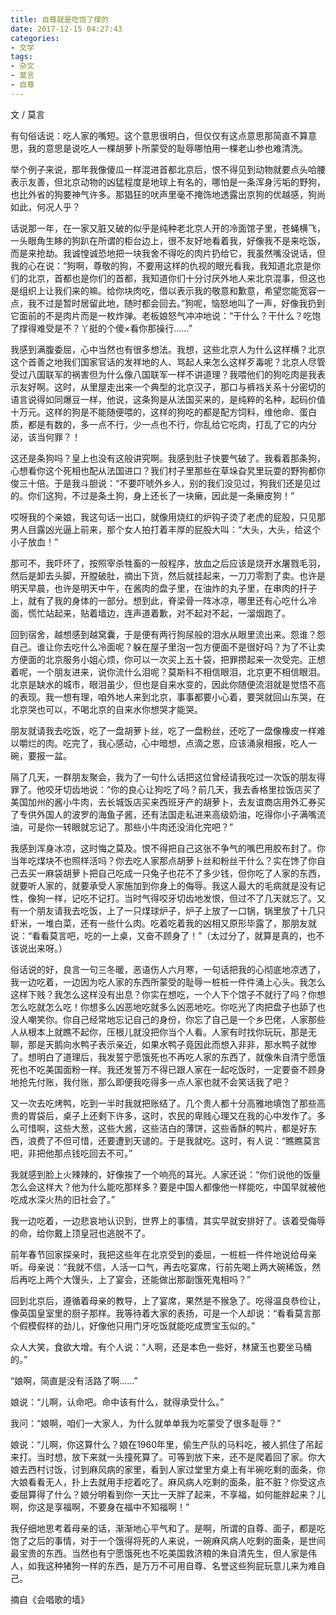 ```yaml
---
title: 自尊就是吃饱了撑的
date: 2017-12-15 04:27:43
categories:
- 文学
tags:
- 杂文
- 莫言
- 自尊
---
```


文 / 莫言

有句俗话说：吃人家的嘴短。这个意思很明白，但仅仅有这点意思那简直不算意思，我的意思是说吃人一棵胡萝卜所蒙受的耻辱哪怕用一棵老山参也难清洗。

举个例子来说，那年我像傻瓜一样混进首都北京后，恨不得见到动物就要点头哈腰表示友善，但北京动物的凶猛程度是地球上有名的，哪怕是一条浑身污垢的野狗，也比外省的狗要神气许多。那猖狂的吠声里毫不掩饰地透露出京狗的优越感，狗尚如此，何况人乎？

话说那一年，在一家又脏又破的似乎是纯种老北京人开的冷面馆子里，苍蝇横飞，一头眼角生眵的狗趴在所谓的柜台边上，很不友好地看着我，好像我不是来吃饭，而是来抢劫。我诚惶诚恐地把一块我舍不得吃的肉片扔给它，我虽然嘴没说话，但我的心在说：“狗啊，尊敬的狗，不要用这样的仇视的眼光看我，我知道北京是你们的北京，首都也是你们的首都，我知道你们十分讨厌外地人来北京混事，但这也是组织上让我们来的嘛。给你块肉吃，借以表示我的敬意和歉意，希望您能宽容一点，我不过是暂时居留此地，随时都会回去。”狗呢，恼怒地叫了一声，好像我扔到它面前的不是肉片而是一枚炸弹。老板娘怒气冲冲地说：“干什么？干什么？吃饱了撑得难受是不？丫挺的个傻×看你那操行……”

<!-- more --> 

我感到满腹委屈，心中当然也有很多想法。我想，这些北京人为什么这样横？北京这个首善之地我们国家官话的发祥地的人、骂起人来怎么这样歹毒呢？北京人尽管受过八国联军的祸害但为什么像八国联军一样不讲道理？我喂他们的狗吃肉是我表示友好啊。这时，从里屋走出来一个典型的北京汉子，那口与裤裆关系十分密切的语言说得如同爆豆一样，他说，这条狗是从法国买来的，是纯粹的名种，起码价值十万元。这样的狗是不能随便喂的，这样的狗吃的都是配方饲料，维他命、蛋白质，都是有数的，多一点不行，少一点也不行，你乱给它吃肉，打乱了它的内分泌，该当何罪？！

这还是条狗吗？皇上也没有这般讲究啊。我感到肚子快要气破了。我看着那条狗，心想看你这个死相也配从法国进口？我们村子里那些在草垛旮旯里玩耍的野狗都你俊三十倍。于是我斗胆说：“不要吓唬外乡人，别的我们没见过，狗我们还是见过的。你们这狗，不过是条土狗，身上还长了一块癞，因此是一条癞皮狗！”

哎呀我的个亲娘，我这句话一出口，就像用烧红的炉钩子烫了老虎的屁股，只见那男人目露凶光逼上前来，那个女人拍打着丰厚的屁股大叫：“大头，大头，给这个小子放血！”

那可不，我吓坏了，按照宰杀牲畜的一般程序，放血之后应该是烧开水屠戮毛羽，然后是卸去头脚，开膛破肚，摘出下货，然后就挂起来，一刀刀零割了卖。也许是明天早晨，也许是明天中午，在酱肉的盘子里，在油炸的丸子里，在串肉的扦子上，就有了我的身体的一部分。想到此，脊梁骨一阵冰凉，哪里还有心吃什么冷面，慌忙站起来，贴着墙边，连声道着歉，对不起对不起，一溜烟跑了。

回到宿舍，越想感到越窝囊，于是便有两行狗尿般的泪水从眼里流出来。怨谁？怨自己。谁让你去吃什么冷面呢？躲在屋子里泡一包方便面不是很好吗？为了不让卖方便面的北京服务小姐心烦，你可以一次买上五十袋，把罪攒起来一次受完。正想着呢，一个朋友进来，说你流什么泪呢？莫斯科不相信眼泪，北京更不相信眼泪。北京是缺水的城市，眼泪虽少，但也是自来水变的，因此你随便流泪就是觉悟不高的表现。我一想有理，咱外地人来到北京，事事都要小心着，要哭就回山东哭，在北京哭也可以，不喝北京的自来水你想哭才能哭。

朋友就请我去吃饭，吃了一盘胡萝卜丝，吃了一盘粉丝，还吃了一盘像橡皮一样难以嚼烂的肉。吃完了，我心感动，心中暗想，点滴之恩，应该涌泉相报，吃人一碗，要报一盆。

隔了几天，一群朋友聚会，我为了一句什么话把这位曾经请我吃过一次饭的朋友得罪了。他咬牙切齿地说：“你的良心让狗吃了吗？前几天，我去香格里拉饭店买了美国加州的酱小牛肉，去长城饭店买来西班牙产的胡萝卜，去友谊商店用外汇券买了专供外国人的波罗的海鱼子酱，还有法国走私进来高级奶油，吃得你小子满嘴流油，可是你一转眼就忘记了。那些小牛肉还没消化完吧？”

我感到浑身冰凉，这时悔之莫及。恨不得把自己这张不争气的嘴巴用胶布封了。你当年吃煤块不也照样活吗？你去吃人家那点胡萝卜丝和粉丝干什么？实在馋了你自己去买一麻袋胡萝卜把自己吃成一只兔子也花不了多少钱，但你吃了人家的东西，就要听人家的，就要承受人家施加到你身上的侮辱。我这人最大的毛病就是没有记性，像狗一样，记吃不记打。当时气得咬牙切齿地发恨，但过不了几天就忘了。又有一个朋友请我去吃饭，上了一只煤球炉子，炉子上放了一口锅，锅里放了十几只虾米，一堆白菜，还有一些什么肉。吃着吃着我的凶相又原形毕露了，那朋友就说：“看看莫言吧，吃的一上桌，又奋不顾身了！”（太过分了，就算是真的，也不该说出来呀。）

俗话说的好，良言一句三冬暖，恶语伤人六月寒，一句话把我的心彻底地凉透了，我一边吃着，一边因为吃人家的东西所蒙受的耻辱一桩桩一件件涌上心头。我怎么这样下贱？我怎么这样没有出息？你实在想吃，一个人下个馆子不就行了吗？你想怎么吃就怎么吃！你想多么凶恶地吃就多么凶恶地吃。你吃光了肉把盘子也舔了也没人嘲笑你。你自己经常地忘记自己的身份，你忘了自己是一个乡巴佬，人家那些人从根本上就瞧不起你，压根儿就没把你当个人看。人家有时找你玩玩，那是无聊，那是天鹅向水鸭子表示亲近，如果水鸭子竟因此而想入非非，那水鸭子就惨了。想明白了道理后，我发誓宁愿饿死也不再吃人家的东西了，就像朱自清宁愿饿死也不吃美国面粉一样。我还发誓万不得已跟人家在一起吃饭时，一定要奋不顾身地抢先付账，我付账，那么即便我吃得多一点人家也就不会笑话我了吧？

又一次去吃烤鸭，吃到一半时我就把账结了。几个贵人都十分高雅地填饱了那些高贵的胃袋后，桌子上还剩下许多，这时，农民的卑贱心理又在我的心中发作了。多么可惜啊，这些大葱，这些大酱，这些洁白的薄饼，这些香酥的鸭片，都是好东西，浪费了不但可惜，还要遭到天谴的。于是我就吃。这时，有人说：“瞧瞧莫言吧，非把他那点钱吃回去不可。”

我就感到脸上火辣辣的，好像挨了一个响亮的耳光。人家还说：“你们说他的饭量怎么会这样大？他为什么能吃那样多？要是中国人都像他一样能吃，中国早就被他吃成水深火热的旧社会了。”

我一边吃着，一边悲哀地认识到，世界上的事情，其实早就安排好了。该着受侮辱的命，给你戴上顶皇冠也逃脱不了。

前年春节回家探亲时，我把这些年在北京受到的委屈，一桩桩一件件地说给母亲听。母亲说：“我就不信，人活一口气，再去吃宴席，行前先喝上两大碗稀饭，然后再吃上两个大馒头，上了宴会，还能做出那副饿死鬼相吗？”

回到北京后，遵循着母亲的教导，上了宴席，果然是不猴急了。吃得温良恭俭让，像英国皇室里的厨子那样。我等待着大家的表扬，可是一个人却说：“看看莫言那个假模假样的劲儿，好像他只用门牙吃饭就能吃成贾宝玉似的。”

众人大笑，食欲大增。有个人说：“人啊，还是本色一些好，林黛玉也要坐马桶的。”

“娘啊，简直是没有活路了啊……”

娘说：“儿啊，认命吧。命中该有什么，就得承受什么。”

我问：“娘啊，咱们一大家人，为什么就单单我为吃蒙受了很多耻辱？”

娘说：“儿啊，你这算什么？娘在1960年里，偷生产队的马料吃，被人抓住了吊起来打。当时想，放下来就一头撞死算了。可等到放下来，还不是爬着回了家。你大娘去西村讨饭，讨到麻风病的家里，看到人家过堂里方桌上有半碗吃剩的面条，你大娘看看无人，扑上去就用手挖着吃了。麻风病人吃剩的面条，脏不脏？你受这点委屈算得了什么？娘分明看到你一天比一天胖了起来，不享福，如何能胖起来？儿啊，你这是享福啊，不要身在福中不知福啊！”

我仔细地思考着母亲的话，渐渐地心平气和了。是啊，所谓的自尊、面子，都是吃饱了之后的事情，对于一个饿得将死的人来说，一碗麻风病人吃剩的面条，是世间最宝贵的东西。当然也有宁愿饿死也不吃美国救济粮的朱自清先生，但人家是伟人，如我这种猪狗一样的东西，是万万不可用自尊、名誉这些狗屁玩意儿来为难自己。

摘自《会唱歌的墙》